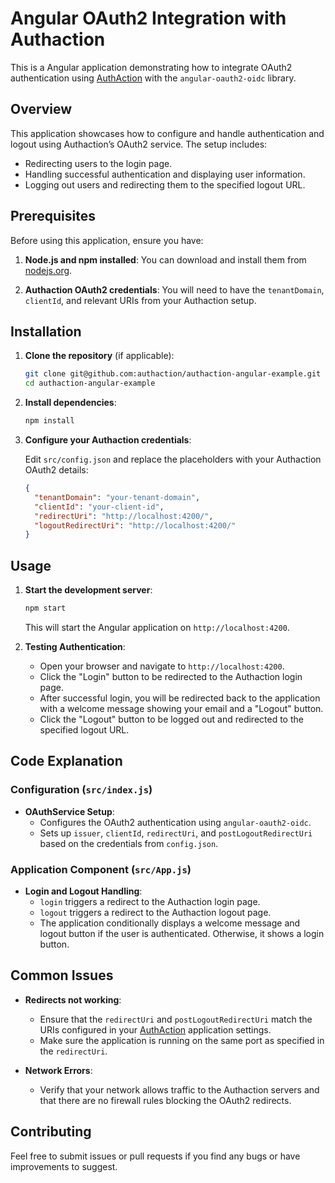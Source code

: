# Angular OAuth2 Integration with Authaction

This is a Angular application demonstrating how to integrate OAuth2 authentication using [AuthAction](https://authaction.com/) with the `angular-oauth2-oidc` library.

## Overview

This application showcases how to configure and handle authentication and logout using Authaction’s OAuth2 service. The setup includes:

- Redirecting users to the login page.
- Handling successful authentication and displaying user information.
- Logging out users and redirecting them to the specified logout URL.

## Prerequisites

Before using this application, ensure you have:

1. **Node.js and npm installed**: You can download and install them from [nodejs.org](https://nodejs.org/).

2. **Authaction OAuth2 credentials**: You will need to have the `tenantDomain`, `clientId`, and relevant URIs from your Authaction setup.

## Installation

1. **Clone the repository** (if applicable):

   ```bash
   git clone git@github.com:authaction/authaction-angular-example.git
   cd authaction-angular-example
   ```

2. **Install dependencies**:

   ```bash
   npm install
   ```

3. **Configure your Authaction credentials**:

   Edit `src/config.json` and replace the placeholders with your Authaction OAuth2 details:

   ```json
   {
     "tenantDomain": "your-tenant-domain",
     "clientId": "your-client-id",
     "redirectUri": "http://localhost:4200/",
     "logoutRedirectUri": "http://localhost:4200/"
   }
   ```

## Usage

1. **Start the development server**:

   ```bash
   npm start
   ```

   This will start the Angular application on `http://localhost:4200`.

2. **Testing Authentication**:

   - Open your browser and navigate to `http://localhost:4200`.
   - Click the "Login" button to be redirected to the Authaction login page.
   - After successful login, you will be redirected back to the application with a welcome message showing your email and a "Logout" button.
   - Click the "Logout" button to be logged out and redirected to the specified logout URL.

## Code Explanation

### Configuration (`src/index.js`)

- **OAuthService Setup**:
  - Configures the OAuth2 authentication using `angular-oauth2-oidc`.
  - Sets up `issuer`, `clientId`, `redirectUri`, and `postLogoutRedirectUri` based on the credentials from `config.json`.

### Application Component (`src/App.js`)

- **Login and Logout Handling**:
  - `login` triggers a redirect to the Authaction login page.
  - `logout` triggers a redirect to the Authaction logout page.
  - The application conditionally displays a welcome message and logout button if the user is authenticated. Otherwise, it shows a login button.

## Common Issues

- **Redirects not working**:

  - Ensure that the `redirectUri` and `postLogoutRedirectUri` match the URIs configured in your [AuthAction](https://authaction.com/) application settings.
  - Make sure the application is running on the same port as specified in the `redirectUri`.

- **Network Errors**:
  - Verify that your network allows traffic to the Authaction servers and that there are no firewall rules blocking the OAuth2 redirects.

## Contributing

Feel free to submit issues or pull requests if you find any bugs or have improvements to suggest.
